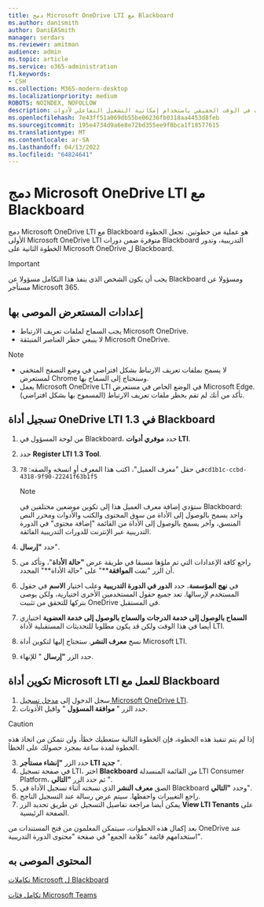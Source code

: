 ```yaml
---
title: دمج Microsoft OneDrive LTI مع Blackboard
ms.author: danismith
author: DaniEASmith
manager: serdars
ms.reviewer: amitman
audience: admin
ms.topic: article
ms.service: o365-administration
f1.keywords:
- CSH
ms.collection: M365-modern-desktop
ms.localizationpriority: medium
ROBOTS: NOINDEX, NOFOLLOW
description: إنشاء الواجبات ووضع الدرجات عليها، وإنشاء محتوى الدورة التدريبية وتنسيقه، والتعاون في العمل على الملفات في الوقت الحقيقي باستخدام إمكانية التشغيل التفاعلي لأدوات Microsoft OneDrive Learning الجديدة ل Blackboard.
ms.openlocfilehash: 7e43ff51a069db55be06236fb0318aa4453d8feb
ms.sourcegitcommit: 195e4734d9a6e8e72bd355ee9f8bca1f18577615
ms.translationtype: MT
ms.contentlocale: ar-SA
ms.lasthandoff: 04/13/2022
ms.locfileid: "64824641"
---
```

# <a name="integrate-microsoft-onedrive-lti-with-blackboard"></a>دمج Microsoft OneDrive LTI مع Blackboard

دمج Microsoft OneDrive LTI مع Blackboard هو عملية من خطوتين. تجعل الخطوة الأولى Microsoft OneDrive LTI متوفرة ضمن دورات Blackboard التدريبية، وتدور الخطوة الثانية على Microsoft OneDrive ل Blackboard.

> [!IMPORTANT]
> يجب أن يكون الشخص الذي ينفذ هذا التكامل مسؤولا عن Blackboard ومسؤولا عن مستأجر Microsoft 365.

## <a name="recommended-browser-settings"></a>إعدادات المستعرض الموصى بها

- يجب السماح لملفات تعريف الارتباط Microsoft OneDrive.
- لا ينبغي حظر العناصر المنبثقة Microsoft OneDrive.

> [!NOTE]
>
> - لا يسمح بملفات تعريف الارتباط بشكل افتراضي في وضع التصفح المتخفي لمستعرض Chrome وستحتاج إلى السماح بها.
> - يعمل Microsoft OneDrive LTI في الوضع الخاص في مستعرض Microsoft Edge. تأكد من أنك لم تقم بحظر ملفات تعريف الارتباط (المسموح بها بشكل افتراضي).

## <a name="register-the-onedrive-lti-13-tool-in-blackboard"></a>تسجيل أداة OneDrive LTI 1.3 في Blackboard

1. من لوحة المسؤول في Blackboard، حدد **موفري أدوات LTI**.
2. حدد **Register LTI 1.3 Tool**.
3. في حقل "معرف العميل"، اكتب هذا المعرف أو انسخه والصقه: ``78cd1b1c-ccbd-4318-9f90-22241f63b1f5``

   > [!NOTE]
   > ستؤدي إضافة معرف العميل هذا إلى تكوين موضعين مختلفين في Blackboard: واحد يسمح بالوصول إلى الأداة من سوق المحتوى والكتب والأدوات ومحرر النص المنسق، وآخر يسمح بالوصول إلى الأداة من القائمة "إضافة محتوى" في الدورة التدريبية عبر الإنترنت للدورات التدريبية الفائقة.

4. حدد **"إرسال**".
5. راجع كافة الإعدادات التي تم ملؤها مسبقا في طريقة عرض **"حالة الأداة**"، وتأكد من أن الزر "تمت **الموافقة****" على "حالة الأداة**" المحدد.
6. في **نهج المؤسسة**، حدد **الدور في الدورة التدريبية** وعلب اختيار **الاسم** في حقول المستخدم لإرسالها. تعد جميع حقول المستخدمين الأخرى اختيارية، ولكن يوصى بتركها للتحقق من تثبيت OneDrive في المستقبل.
7. **السماح بالوصول إلى خدمة الدرجات** **والسماح بالوصول إلى خدمة العضوية** اختياري أيضا في هذا الوقت ولكن قد يكون مطلوبا للتحديثات المستقبلية لأداة LTI.
8. نسخ **معرف النشر**. ستحتاج إليها لتكوين أداة Microsoft LTI.
9. حدد الزر **"إرسال** " للإنهاء.

## <a name="configure-the-microsoft-lti-tool-to-work-with-blackboard"></a>تكوين أداة Microsoft LTI للعمل مع Blackboard

1. سجل الدخول إلى [مدخل تسجيل Microsoft OneDrive LTI](https://onedrivelti.microsoft.com/admin).
2. حدد الزر " **موافقة المسؤول** " واقبل الأذونات.

> [!CAUTION]
> إذا لم يتم تنفيذ هذه الخطوة، فإن الخطوة التالية ستعطيك خطأ، ولن تتمكن من اتخاذ هذه الخطوة لمدة ساعة بمجرد حصولك على الخطأ.

3. حدد الزر **"إنشاء مستأجر LTI جديد** ".
4. في صفحة تسجيل LTI، اختر **Blackboard** من القائمة المنسدلة LTI Consumer Platform، ثم حدد الزر **"التالي** ".
5. الصق **معرف النشر** الذي نسخته أثناء تسجيل الأداة في Blackboard وحدد **"التالي**".
6. راجع التغييرات واحفظها. سيتم عرض رسالة عند التسجيل الناجح.
7. يمكن أيضا مراجعة تفاصيل التسجيل عن طريق تحديد الزر **View LTI Tenants** على الصفحة الرئيسية.

بعد إكمال هذه الخطوات، سيتمكن المعلمون من فتح المستندات من OneDrive عند استخدامهم قائمة "علامة الجمع" في صفحة "محتوى الدورة التدريبية".

## <a name="recommended-content"></a>المحتوى الموصى به

[تكاملات Microsoft ل Blackboard](https://help.blackboard.com/Learn/Administrator/SaaS/Integrations/Microsoft)

[تكامل فئات Microsoft Teams](https://help.blackboard.com/Learn/Administrator/SaaS/Integrations/Microsoft_Classes)
